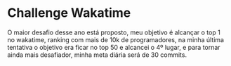 # Challenge Wakatime
O maior desafio desse ano está proposto, meu objetivo é alcançar o top 1 no wakatime, ranking com mais de 10k de programadores, na minha última tentativa o objetivo era ficar no top 50 e alcancei o 4º lugar, e para tornar ainda mais desafiador, minha meta diária será de 30 commits.